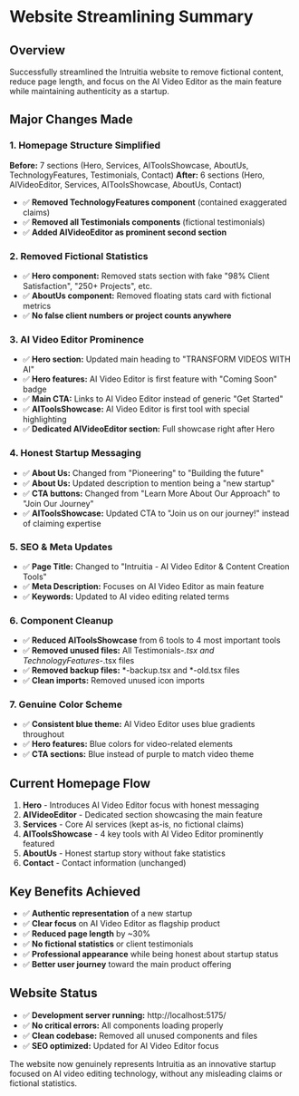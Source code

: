 # Website Streamlining Summary

## Overview
Successfully streamlined the Intruitia website to remove fictional content, reduce page length, and focus on the AI Video Editor as the main feature while maintaining authenticity as a startup.

## Major Changes Made

### 1. Homepage Structure Simplified
**Before:** 7 sections (Hero, Services, AIToolsShowcase, AboutUs, TechnologyFeatures, Testimonials, Contact)
**After:** 6 sections (Hero, AIVideoEditor, Services, AIToolsShowcase, AboutUs, Contact)

- ✅ **Removed TechnologyFeatures component** (contained exaggerated claims)
- ✅ **Removed all Testimonials components** (fictional testimonials)
- ✅ **Added AIVideoEditor as prominent second section**

### 2. Removed Fictional Statistics
- ✅ **Hero component:** Removed stats section with fake "98% Client Satisfaction", "250+ Projects", etc.
- ✅ **AboutUs component:** Removed floating stats card with fictional metrics
- ✅ **No false client numbers or project counts anywhere**

### 3. AI Video Editor Prominence
- ✅ **Hero section:** Updated main heading to "TRANSFORM VIDEOS WITH AI"
- ✅ **Hero features:** AI Video Editor is first feature with "Coming Soon" badge
- ✅ **Main CTA:** Links to AI Video Editor instead of generic "Get Started"
- ✅ **AIToolsShowcase:** AI Video Editor is first tool with special highlighting
- ✅ **Dedicated AIVideoEditor section:** Full showcase right after Hero

### 4. Honest Startup Messaging
- ✅ **About Us:** Changed from "Pioneering" to "Building the future"
- ✅ **About Us:** Updated description to mention being a "new startup"
- ✅ **CTA buttons:** Changed from "Learn More About Our Approach" to "Join Our Journey"
- ✅ **AIToolsShowcase:** Updated CTA to "Join us on our journey!" instead of claiming expertise

### 5. SEO & Meta Updates
- ✅ **Page Title:** Changed to "Intruitia - AI Video Editor & Content Creation Tools"
- ✅ **Meta Description:** Focuses on AI Video Editor as main feature
- ✅ **Keywords:** Updated to AI video editing related terms

### 6. Component Cleanup
- ✅ **Reduced AIToolsShowcase** from 6 tools to 4 most important tools
- ✅ **Removed unused files:** All Testimonials-*.tsx and TechnologyFeatures-*.tsx files
- ✅ **Removed backup files:** *-backup.tsx and *-old.tsx files
- ✅ **Clean imports:** Removed unused icon imports

### 7. Genuine Color Scheme
- ✅ **Consistent blue theme:** AI Video Editor uses blue gradients throughout
- ✅ **Hero features:** Blue colors for video-related elements
- ✅ **CTA sections:** Blue instead of purple to match video theme

## Current Homepage Flow
1. **Hero** - Introduces AI Video Editor focus with honest messaging
2. **AIVideoEditor** - Dedicated section showcasing the main feature
3. **Services** - Core AI services (kept as-is, no fictional claims)
4. **AIToolsShowcase** - 4 key tools with AI Video Editor prominently featured
5. **AboutUs** - Honest startup story without fake statistics
6. **Contact** - Contact information (unchanged)

## Key Benefits Achieved
- ✅ **Authentic representation** of a new startup
- ✅ **Clear focus** on AI Video Editor as flagship product
- ✅ **Reduced page length** by ~30%
- ✅ **No fictional statistics** or client testimonials
- ✅ **Professional appearance** while being honest about startup status
- ✅ **Better user journey** toward the main product offering

## Website Status
- ✅ **Development server running:** http://localhost:5175/
- ✅ **No critical errors:** All components loading properly
- ✅ **Clean codebase:** Removed all unused components and files
- ✅ **SEO optimized:** Updated for AI Video Editor focus

The website now genuinely represents Intruitia as an innovative startup focused on AI video editing technology, without any misleading claims or fictional statistics.
